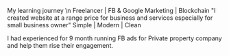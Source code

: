 My learning journey \n
Freelancer | FB & Google Marketing | Blockchain
"I created website at a range price for business 
and services especially for small business owner"
Simple | Modern | Clean 

I had experienced for 9 month running FB ads for Private property company and help them rise their engagement.
